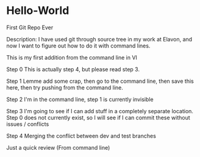 Hello-World
===========

First Git Repo Ever


Description:
I have used git through source tree in my work at Elavon, and now I want to figure out how to do it with command lines.

This is my first addition from the command line in VI

Step 0
This is actually step 4, but please read step 3.

Step 1
Lemme add some crap, then go to the command line, then save this here, then try pushing from the command line.

Step 2
I'm in the command line, step 1 is currently invisible

Step 3
I'm going to see if I can add stuff in a completely separate location. Step 0 does not currently exist, so I will see if I can commit these without issues / conflicts

Step 4
Merging the conflict between dev and test branches

Just a quick review (From command line)
